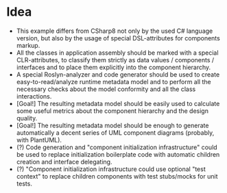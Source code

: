 # Idea

* This example differs from CSharp8 not only by the used C# language version,
  but also by the usage of special DSL-attributes for components markup.
* All the classes in application assembly should be marked with a special CLR-attributes,
  to classify them strictly as data values / components / interfaces
  and to place them explicitly into the component hierarchy.
* A special Roslyn-analyzer and code generator should be used
  to create easy-to-read/analyze runtime metadata model
  and to perform all the necessary checks about the model conformity
  and all the class interactions.
* [Goal!] The resulting metadata model should be easily used to calculate some useful metrics
  about the component hierarchy and the design quality.
* [Goal!] The resulting metadata model should be enough to generate automatically
  a decent series of UML component diagrams (probably, with PlantUML).
* (?) Code generation and "component initialization infrastructure" could be used
  to replace initialization boilerplate code with automatic children creation and interface delegating.
* (?) "Component initialization infrastructure could use optional "test context"
  to replace children components with test stubs/mocks for unit tests.

